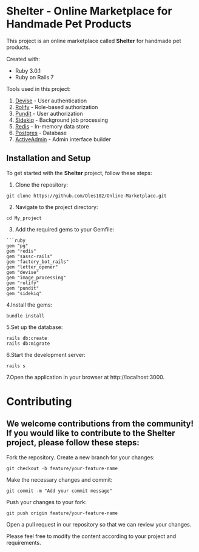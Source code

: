 # Shelter - Online Marketplace for Handmade Pet Products

This project is an online marketplace called **Shelter** for handmade pet products. 

Created with:
- Ruby 3.0.1
- Ruby on Rails 7


Tools used in this project:
1. [Devise](https://betterprogramming.pub/devise-auth-setup-in-rails-7-44240aaed4be) - User authentication
2. [Rolify](https://github.com/RolifyCommunity/rolify) - Role-based authorization
3. [Pundit](https://github.com/varvet/pundit) - User authorization
4. [Sidekiq](https://github.com/sidekiq/sidekiq) - Background job processing
5. [Redis](https://redis.io/) - In-memory data store
6. [Postgres](https://www.digitalocean.com/community/tutorials/how-to-use-postgresql-with-your-ruby-on-rails-application-on-ubuntu-20-04) - Database
7. [ActiveAdmin](https://activeadmin.info/) - Admin interface builder

## Installation and Setup

To get started with the **Shelter** project, follow these steps:

1. Clone the repository:
```
git clone https://github.com/Oles102/Online-Marketplace.git
```
2. Navigate to the project directory:
```
cd My_project
```
3. Add the required gems to your Gemfile:
```
```ruby
gem "pg"
gem "redis"
gem "sassc-rails"
gem "factory_bot_rails"
gem "letter_opener"
gem "devise"
gem "image_processing"
gem "rolify"
gem "pundit"
gem "sidekiq"
```
4.Install the gems:
```
bundle install
```
5.Set up the database:
```
rails db:create
rails db:migrate
```
6.Start the development server:
```
rails s
```
7.Open the application in your browser at http://localhost:3000.

# Contributing

## We welcome contributions from the community! If you would like to contribute to the Shelter project, please follow these steps:

Fork the repository.
Create a new branch for your changes:
```
git checkout -b feature/your-feature-name
```
Make the necessary changes and commit:
```
git commit -m "Add your commit message"
```
Push your changes to your fork:

```
git push origin feature/your-feature-name
```

Open a pull request in our repository so that we can review your changes.

Please feel free to modify the content according to your project and requirements.




